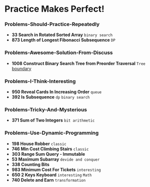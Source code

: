 # Practice Makes Perfect!

### Problems-Should-Practice-Repeatedly

- **33 Search in Rotated Sorted Array** `binary search`
- **873 Length of Longest Fibonacci Subsequence** `DP`

### Problems-Awesome-Solution-From-Discuss
- **1008 Construct Binary Search Tree from Preorder Traversal** `Tree` [boundary](https://leetcode.com/problems/construct-binary-search-tree-from-preorder-traversal/discuss/252232/JavaC%2B%2BPython-O(N)-Solution)

### Problems-I-Think-Interesting

- **950 Reveal Cards In Increasing Order** `queue`
- **392 Is Subsequence** `dp` `binary search`

### Problems-Tricky-And-Mysterious

- **371 Sum of Two Integers** `bit arithmetic`

### Problems-Use-Dynamic-Programming

- **198 House Robber** `classic`
- **746 Min Cost Climbing Stairs** `classic`
- **303 Range Sum Query - Immutable** 
- **53 Maximum Subarray** `devide and conquer`
- **338 Counting Bits** 
- **983 Minimum Cost For Tickets**  `interesting`
- **650 2 Keys Keyboard**  `interesting` `Math`
- **740 Delete and Earn** `transformation`

